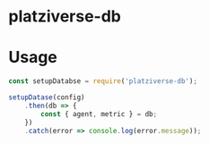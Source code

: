 # platziverse-db

# Usage

```js
const setupDatabse = require('platziverse-db');

setupDatase(config)
    .then(db => {
        const { agent, metric } = db;
    })
    .catch(error => console.log(error.message));
```
